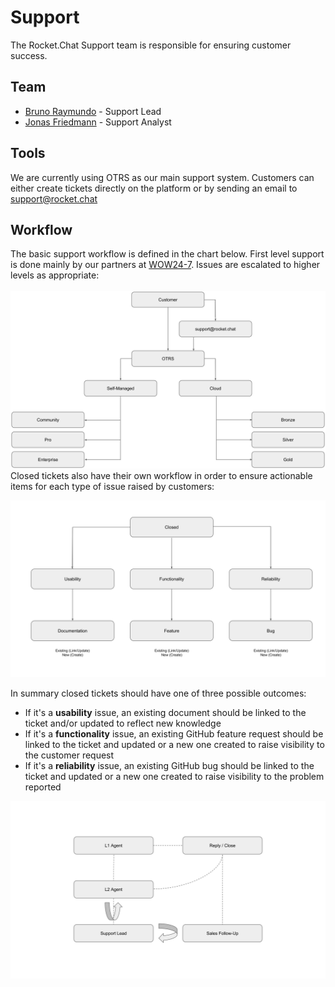 # Support

The Rocket.Chat Support team is responsible for ensuring customer success.

## Team

- [Bruno Raymundo](https://open.rocket.chat/direct/bruno.raymundo) - Support Lead
- [Jonas Friedmann](https://open.rocket.chat/direct/frdmn) - Support Analyst

## Tools

We are currently using OTRS as our main support system. Customers can either create tickets directly on the platform or by sending an email to [support@rocket.chat](mailto:support@rocket.chat)

## Workflow

The basic support workflow is defined in the chart below. First level support is done mainly by our partners at [WOW24-7](https://wow24-7.io/). Issues are escalated to higher levels as appropriate:
<br>
<br>
![](support_flow.svg)
<br>
Closed tickets also have their own workflow in order to ensure actionable items for each type of issue raised by customers:

![](support_closed.svg)

In summary closed tickets should have one of three possible outcomes:

- If it's a **usability** issue, an existing document should be linked to the ticket and/or updated to reflect new knowledge
- If it's a **functionality** issue, an existing GitHub feature request should be linked to the ticket and updated or a new one created to raise visibility to the customer request
- If it's a **reliability** issue, an existing GitHub bug should be linked to the ticket and updated or a new one created to raise visibility to the problem reported

![](support_paths.svg)
